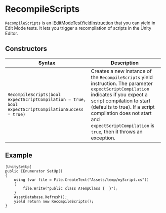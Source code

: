 # RecompileScripts

`RecompileScripts` is an [IEditModeTestYieldInstruction](./reference-custom-yield-instructions.md) that you can yield in
Edit Mode tests. It lets you trigger a recompilation of scripts in the Unity Editor.

## Constructors

| Syntax                                                       | Description                                                  |
| ------------------------------------------------------------ | ------------------------------------------------------------ |
| `RecompileScripts(bool expectScriptCompilation = true, bool expectScriptCompilationSuccess = true)` | Creates a new instance of the `RecompileScripts` yield instruction. The parameter `expectScriptCompilation` indicates if you expect a script compilation to start (defaults to true). If a script compilation does not start and `expectScriptCompilation` is `true`, then it throws an exception. |

## Example

``` C@
[UnitySetUp]
public IEnumerator SetUp()
{
    using (var file = File.CreateText("Assets/temp/myScript.cs"))
    {
        file.Write("public class ATempClass {  }");
    }
    AssetDatabase.Refresh();
    yield return new RecompileScripts();
}
```